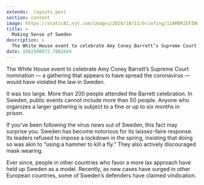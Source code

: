 ```yaml
--- 
extends: _layouts.post 
section: content 
image: https://static01.nyt.com/images/2020/10/11/briefing/12AMBRIEFING-lede-copy/12AMBRIEFING-lede-facebookJumbo-v2.jpg 
title: > 
  Making Sense of Sweden 
description: > 
  The White House event to celebrate Amy Coney Barrett’s Supreme Court nomination — a gathering that appears to have spread the coronavirus — would have violated the law in Sweden.In Sweden, public events cannot include more than 50 people.If you’ve been following the virus news out of Sweden, this fact may surprise you.Ever since, people in other countries who favor a more lax approach have held up Sweden as a model.Recently, as new cases have surged in other European countries, some of Sweden’s defenders have claimed vindication. 
date: 1602500872.7082684 
--- 
```

The White House event to celebrate Amy Coney Barrett’s Supreme Court nomination — a gathering that appears to have spread the coronavirus — would have violated the law in Sweden.

It was too large. More than 200 people attended the Barrett celebration. In Sweden, public events cannot include more than 50 people. Anyone who organizes a larger gathering is subject to a fine or up to six months in prison.

If you’ve been following the virus news out of Sweden, this fact may surprise you. Sweden has become notorious for its laissez-faire response. Its leaders refused to impose a lockdown in the spring, insisting that doing so was akin to “using a hammer to kill a fly.” They also actively discouraged mask wearing.

Ever since, people in other countries who favor a more lax approach have held up Sweden as a model. Recently, as new cases have surged in other European countries, some of Sweden’s defenders have claimed vindication.